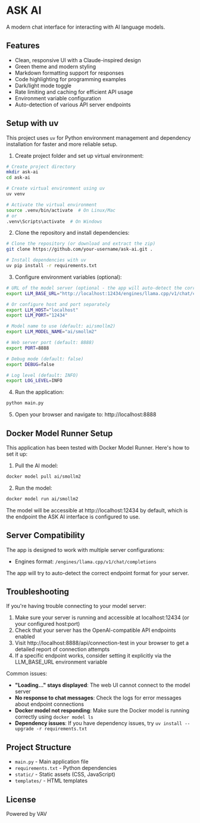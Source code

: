 # ASK AI

A modern chat interface for interacting with AI language models.

## Features

- Clean, responsive UI with a Claude-inspired design
- Green theme and modern styling
- Markdown formatting support for responses
- Code highlighting for programming examples
- Dark/light mode toggle
- Rate limiting and caching for efficient API usage
- Environment variable configuration
- Auto-detection of various API server endpoints

## Setup with uv

This project uses `uv` for Python environment management and dependency installation for faster and more reliable setup.

1. Create project folder and set up virtual environment:

```bash
# Create project directory
mkdir ask-ai
cd ask-ai

# Create virtual environment using uv
uv venv

# Activate the virtual environment
source .venv/bin/activate  # On Linux/Mac
# or
.venv\Scripts\activate  # On Windows
```

2. Clone the repository and install dependencies:

```bash
# Clone the repository (or download and extract the zip)
git clone https://github.com/your-username/ask-ai.git .

# Install dependencies with uv
uv pip install -r requirements.txt
```

3. Configure environment variables (optional):

```bash
# URL of the model server (optional - the app will auto-detect the correct endpoint)
export LLM_BASE_URL="http://localhost:12434/engines/llama.cpp/v1/chat/completions"

# Or configure host and port separately
export LLM_HOST="localhost"
export LLM_PORT="12434"

# Model name to use (default: ai/smollm2)
export LLM_MODEL_NAME="ai/smollm2"

# Web server port (default: 8888)
export PORT=8888

# Debug mode (default: false)
export DEBUG=false

# Log level (default: INFO)
export LOG_LEVEL=INFO
```

4. Run the application:

```bash
python main.py
```

5. Open your browser and navigate to: http://localhost:8888

## Docker Model Runner Setup

This application has been tested with Docker Model Runner. Here's how to set it up:

1. Pull the AI model:

```bash
docker model pull ai/smollm2
```

2. Run the model:

```bash
docker model run ai/smollm2
```

The model will be accessible at http://localhost:12434 by default, which is the endpoint the ASK AI interface is configured to use.

## Server Compatibility

The app is designed to work with multiple server configurations:

- Engines format: `/engines/llama.cpp/v1/chat/completions`


The app will try to auto-detect the correct endpoint format for your server.

## Troubleshooting

If you're having trouble connecting to your model server:

1. Make sure your server is running and accessible at localhost:12434 (or your configured host:port)
2. Check that your server has the OpenAI-compatible API endpoints enabled
3. Visit http://localhost:8888/api/connection-test in your browser to get a detailed report of connection attempts
4. If a specific endpoint works, consider setting it explicitly via the LLM_BASE_URL environment variable

Common issues:

- **"Loading..." stays displayed**: The web UI cannot connect to the model server
- **No response to chat messages**: Check the logs for error messages about endpoint connections
- **Docker model not responding**: Make sure the Docker model is running correctly using `docker model ls`
- **Dependency issues**: If you have dependency issues, try `uv install --upgrade -r requirements.txt`

## Project Structure

- `main.py` - Main application file
- `requirements.txt` - Python dependencies
- `static/` - Static assets (CSS, JavaScript)
- `templates/` - HTML templates

## License

Powered by VAV
